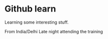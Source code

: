 # Github learn

Learning some interesting stuff.

From India/Delhi
Late night attending the training

